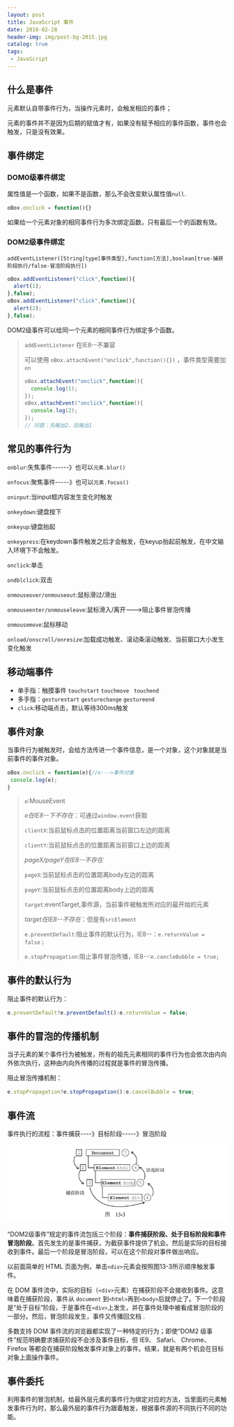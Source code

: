 ```yaml
---
layout: post
title: JavaScript 事件
date: 2018-02-28
header-img: img/post-bg-2015.jpg
catalog: true
tags:
 - JavaScript
---
```


## 什么是事件

元素默认自带事件行为，当操作元素时，会触发相应的事件；

元素的事件并不是因为后期的赋值才有，如果没有赋予相应的事件函数，事件也会触发，只是没有效果。

## 事件绑定

### DOM0级事件绑定

属性值是一个函数，如果不是函数，那么不会改变默认属性值`null`.

```js
oBox.onclick = function(){}
```

如果给一个元素对象的相同事件行为多次绑定函数，只有最后一个的函数有效。

### DOM2级事件绑定

`addEventListener([String]type[事件类型],function[方法],boolean[true-捕获阶段执行/false-冒泡阶段执行])`

```js
oBox.addEventListener("click",function(){
  alert(1);
},false);
oBox.addEventListener("click",function(){
  alert(2);
},false);
```

DOM2级事件可以给同一个元素的相同事件行为绑定多个函数。

>   `addEventListener` 在IE8--不兼容
>
>   可以使用 `oBox.attachEvent("onclick",function(){})` ，事件类型需要加`on`
>
>   ```js
>   oBox.attachEvent("onclick",function(){
>     console.log(1);
>   });
>   oBox.attachEvent("onclick",function(){
>     console.log(2);
>   });
>   // 问题：先输出2，后输出1
>   ```

## 常见的事件行为

`onblur`:失焦事件------》也可以`元素.blur()`

`onfocus`:聚焦事件-----》也可以`元素.focus()`

`oninput`:当input框内容发生变化时触发

`onkeydown`:键盘按下

`onkeyup`:键盘抬起

`onkeypress`:在keydown事件触发之后才会触发，在keyup抬起前触发，在中文输入环境下不会触发。

`onclick`:单击

`ondblclick`:双击

`onmouseover/onmouseout`:鼠标滑过/滑出

`onmouseenter/onmouseleave`:鼠标滑入/离开--->阻止事件冒泡传播

`onmousemove`:鼠标移动

`onload/onscroll/onresize`:加载成功触发、滚动条滚动触发、当前窗口大小发生变化触发

## 移动端事件

- 单手指：触摸事件  `touchstart` 	`touchmove ` `touchend`
- 多手指：`gesturestart`  `gesturechange`  `gestureend`
- `click`:移动端点击，默认等待300ms触发


## 事件对象

当事件行为被触发时，会给方法传进一个事件信息，是一个对象，这个对象就是当前事件的事件对象。

```js
oBox.onclick = function(e){//e--->事件对象
 console.log(e);
}
```

>   `e`:MouseEvent
>
>   *e在IE8--下不存在*：可通过`window.event`获取
>
>   `clientX`:当前鼠标点击的位置距离当前窗口左边的距离
>
>   `clientY`:当前鼠标点击的位置距离当前窗口上边的距离
>
>   *pageX/pageY在IE8--不存在*
>
>   `pageX`:当前鼠标点击的位置距离body左边的距离
>
>   `pageY`:当前鼠标点击的位置距离body上边的距离
>
>   `target`:eventTarget,事件源，当前事件被触发所对应的最开始的元素
>
>   *target在IE8--不存在*：但是有`srcElement`
>
>   `e.preventDefault`:阻止事件的默认行为，IE8--：`e.returnValue = false；`
>
>   `e.stopPropagation`:阻止事件冒泡传播，IE8--:`e.cancleBubble = true;`

## 事件的默认行为

阻止事件的默认行为：

```js
e.preventDefault?e.preventDefault():e.returnValue = false;
```

## 事件的冒泡的传播机制

当子元素的某个事件行为被触发，所有的祖先元素相同的事件行为也会依次由内向外依次执行，这种由内向外传播的过程就是事件的冒泡传播。

阻止冒泡传播机制：

```js
e.stopPropagation?e.stopPropagation():e.cancelBubble = true;
```

## 事件流

事件执行的流程：事件捕获----》目标阶段-----》冒泡阶段

![](https://raw.githubusercontent.com/sunwgit/sunwgit.github.io/master/_posts/img/event-flow.png)

“DOM2级事件”规定的事件流包括三个阶段：**事件捕获阶段、处于目标阶段和事件冒泡阶段**。首先发生的是事件捕获，为截获事件提供了机会。然后是实际的目标接收到事件。最后一个阶段是冒泡阶段，可以在这个阶段对事件做出响应。

以前面简单的 HTML 页面为例，单击`<div>`元素会按照图13-3所示顺序触发事件。 

在 DOM 事件流中，实际的目标（`<div>`元素）在捕获阶段不会接收到事件。这意味着在捕获阶段，事件从 `document` 到`<html>`再到`<body>`后就停止了。下一个阶段是“处于目标”阶段，于是事件在`<div>`上发生，并在事件处理中被看成冒泡阶段的一部分。然后，冒泡阶段发生，事件又传播回文档 .

多数支持 DOM 事件流的浏览器都实现了一种特定的行为；即使“DOM2 级事件”规范明确要求捕获阶段不会涉及事件目标，但 IE9、 Safari、 Chrome、 Firefox  等都会在捕获阶段触发事件对象上的事件。结果，就是有两个机会在目标对象上面操作事件。 

## 事件委托

利用事件的冒泡机制，给最外层元素的事件行为绑定对应的方法，当里面的元素触发事件行为时，那么最外层的事件行为跟着触发，根据事件源的不同执行不同的功能。